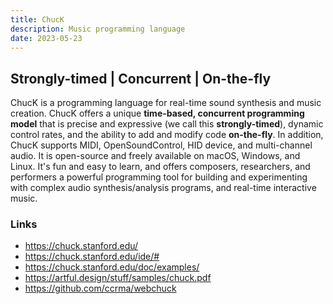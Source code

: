 ```yaml
---
title: ChucK
description: Music programming language
date: 2023-05-23
---
```


## Strongly-timed | Concurrent | On-the-fly

<script setup>
import { defineClientComponent } from 'vitepress'

const WebChuck = defineClientComponent(() => {
  return import('./WebChuck.vue')
})
</script>


<WebChuck/>

ChucK is a programming language for real-time sound synthesis and music creation. ChucK offers a unique **time-based, concurrent programming model** that is precise and expressive (we call this **strongly-timed**), dynamic control rates, and the ability to add and modify code **on-the-fly**. In addition, ChucK supports MIDI, OpenSoundControl, HID device, and multi-channel audio. It is open-source and freely available on macOS, Windows, and Linux. It's fun and easy to learn, and offers composers, researchers, and performers a powerful programming tool for building and experimenting with complex audio synthesis/analysis programs, and real-time interactive music. 


### Links

- https://chuck.stanford.edu/
- https://chuck.stanford.edu/ide/#
- https://chuck.stanford.edu/doc/examples/
- https://artful.design/stuff/samples/chuck.pdf
- https://github.com/ccrma/webchuck

<youtube-embed video="2rpk461T6l4"/>